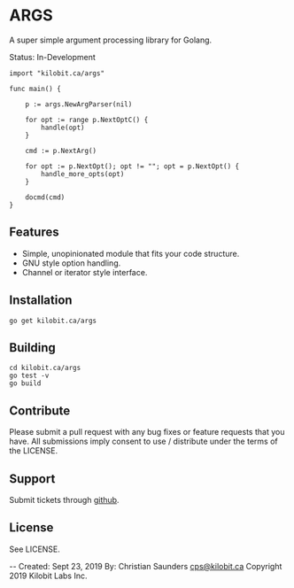 ARGS
====

A super simple argument processing library for Golang.

Status: In-Development

```{.go}
import "kilobit.ca/args"

func main() {

	p := args.NewArgParser(nil)
	
	for opt := range p.NextOptC() {
		handle(opt)
	}
	
	cmd := p.NextArg()
	
	for opt := p.NextOpt(); opt != ""; opt = p.NextOpt() {
		handle_more_opts(opt)
	}
	
	docmd(cmd)
}
```

Features
--------

- Simple,  unopinionated module that fits your code structure.
- GNU style option handling.
- Channel or iterator style interface.

Installation
------------

```{.bash}
go get kilobit.ca/args
```

Building
--------

```{.bash}
cd kilobit.ca/args
go test -v
go build
```

Contribute
----------

Please submit a pull request with any bug fixes or feature requests
that you have.  All submissions imply consent to use / distribute
under the terms of the LICENSE.

Support
-------

Submit tickets through [github](https://github.com/kilobit/args).

License
-------

See LICENSE.

--
Created: Sept 23, 2019
By: Christian Saunders <cps@kilobit.ca>
Copyright 2019 Kilobit Labs Inc.
